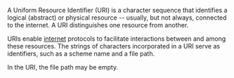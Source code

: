 A Uniform Resource Identifier (URI) is a character sequence that identifies a logical (abstract) or physical resource -- usually, but not always, connected to the internet. A URI distinguishes one resource from another.

URIs enable [internet](https://www.techtarget.com/whatis/definition/Internet) protocols to facilitate interactions between and among these resources. The strings of characters incorporated in a URI serve as identifiers, such as a scheme name and a file path.

In the URI, the file path may be empty.